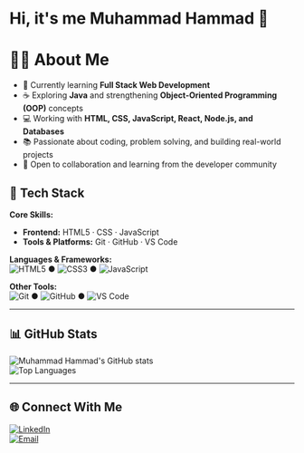 # Hi, it's me Muhammad Hammad 👋

# 👨‍💻 **About Me**  
- 🌱 Currently learning **Full Stack Web Development**  
- ☕ Exploring **Java** and strengthening **Object-Oriented Programming (OOP)** concepts  
- 💻 Working with **HTML, CSS, JavaScript, React, Node.js, and Databases**  
- 📚 Passionate about coding, problem solving, and building real-world projects  
- 🤝 Open to collaboration and learning from the developer community  


## 🔧 Tech Stack

**Core Skills:**  
- **Frontend:** HTML5 · CSS · JavaScript 
- **Tools & Platforms:** Git · GitHub · VS Code  

**Languages & Frameworks:**  
![HTML5](https://img.shields.io/badge/HTML5-%23E34F26.svg?logo=html5&logoColor=white) ● 
![CSS3](https://img.shields.io/badge/CSS3-%231572B6.svg?logo=css3&logoColor=white) ● 
![JavaScript](https://img.shields.io/badge/JavaScript-%23323330.svg?logo=javascript&logoColor=%23F7DF1E)  

**Other Tools:**  
![Git](https://img.shields.io/badge/Git-F05032.svg?logo=git&logoColor=white) ● 
![GitHub](https://img.shields.io/badge/GitHub-%23121011.svg?logo=github&logoColor=white) ● 
![VS Code](https://img.shields.io/badge/VS%20Code-0078d7.svg?logo=visual-studio-code&logoColor=white)

---

## 📊 GitHub Stats

![Muhammad Hammad's GitHub stats](https://github-readme-stats.vercel.app/api?username=MuhammadHammad&show_icons=true&theme=radical)  
![Top Languages](https://github-readme-stats.vercel.app/api/top-langs/?username=MuhammadHammad&layout=compact&theme=radical)  

---

## 🌐 Connect With Me

[![LinkedIn](https://img.shields.io/badge/LinkedIn-blue?logo=linkedin&logoColor=white)](https://www.linkedin.com/in/hammad-yaseen-a79928253/)  
[![Email](https://img.shields.io/badge/Email-D14836?logo=gmail&logoColor=white)](mailto:mh0332392344@gmail.com)  
